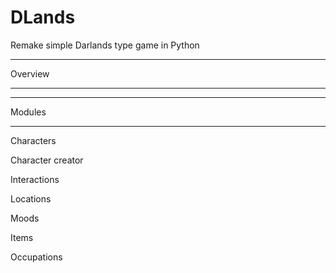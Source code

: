 # DLands

Remake simple Darlands type game in Python

*************
Overview
************

*************

Modules
************
Characters

Character creator

Interactions

Locations

Moods

Items

Occupations
